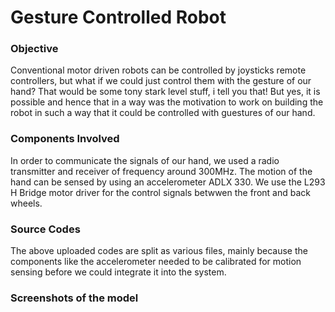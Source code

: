 # Gesture Controlled Robot
### Objective
Conventional motor driven robots can be controlled by joysticks remote controllers, but what if we could just control them with the gesture of our hand?
That would be some tony stark level stuff, i tell you that! 
But yes, it is possible and hence that in a way was the motivation to work on building the robot in such a way that it could be controlled with guestures of our hand. 
### Components Involved
In order to communicate the signals of our hand, we used a radio transmitter and receiver of frequency around 300MHz.
The motion of the hand can be sensed by using an accelerometer ADLX 330. We use the L293 H Bridge motor driver for the control signals betwwen the front and back wheels.
### Source Codes
The above uploaded codes are split as various files, mainly because the components like the accelerometer needed to be calibrated for motion sensing before we could integrate it into the system.
### Screenshots of the model
